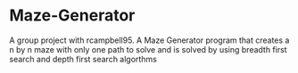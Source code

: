 # Maze-Generator
A group project with rcampbell95. A Maze Generator program that creates a n by n maze with only one path to solve and is solved by using breadth first search and depth first search algorthms
